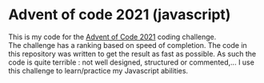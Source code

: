 # Advent of code 2021 (javascript)
This is my code for the [Advent of Code 2021](https://adventofcode.com/2021) coding challenge.  
The challenge has a ranking based on speed of completion. The code in this repository was written to get the result as fast as possible. As such the code is quite terrible : not well designed, structured or commented,...
I use this challenge to learn/practice my Javascript abilities.
